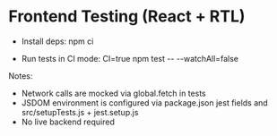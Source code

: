 # Frontend Testing (React + RTL)

- Install deps:
  npm ci

- Run tests in CI mode:
  CI=true npm test -- --watchAll=false

Notes:
- Network calls are mocked via global.fetch in tests
- JSDOM environment is configured via package.json jest fields and src/setupTests.js + jest.setup.js
- No live backend required

